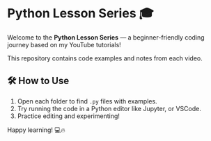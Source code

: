 

# Python Lesson Series 🎓
Welcome to the **Python Lesson Series** — a beginner-friendly coding journey based on my YouTube tutorials!

This repository contains code examples and notes from each video.

## 🛠️ How to Use

1. Open each folder to find `.py` files with examples.
2. Try running the code in a Python editor like Jupyter, or VSCode.
3. Practice editing and experimenting!

Happy learning! 💻🔥
